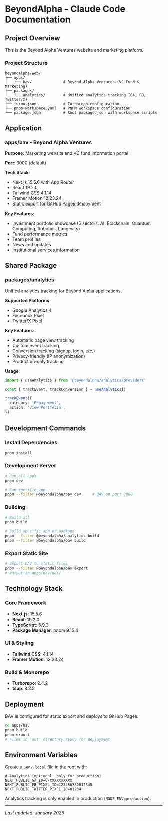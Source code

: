 # BeyondAlpha - Claude Code Documentation

## Project Overview

This is the Beyond Alpha Ventures website and marketing platform.

### Project Structure

```
beyondalpha/web/
├── apps/
│   └── bav/              # Beyond Alpha Ventures (VC Fund & Marketing)
├── packages/
│   └── analytics/        # Unified analytics tracking (GA, FB, Twitter/X)
├── turbo.json            # Turborepo configuration
├── pnpm-workspace.yaml   # PNPM workspace configuration
└── package.json          # Root package.json with workspace scripts
```

## Application

### apps/bav - Beyond Alpha Ventures

**Purpose**: Marketing website and VC fund information portal

**Port**: 3000 (default)

**Tech Stack**:
- Next.js 15.5.6 with App Router
- React 19.2.0
- Tailwind CSS 4.1.14
- Framer Motion 12.23.24
- Static export for GitHub Pages deployment

**Key Features**:
- Investment portfolio showcase (5 sectors: AI, Blockchain, Quantum Computing, Robotics, Longevity)
- Fund performance metrics
- Team profiles
- News and updates
- Institutional services information

## Shared Package

### packages/analytics

Unified analytics tracking for Beyond Alpha applications.

**Supported Platforms**:
- Google Analytics 4
- Facebook Pixel
- Twitter/X Pixel

**Key Features**:
- Automatic page view tracking
- Custom event tracking
- Conversion tracking (signup, login, etc.)
- Privacy-friendly (IP anonymization)
- Production-only tracking

**Usage**:
```typescript
import { useAnalytics } from '@beyondalpha/analytics/providers'

const { trackEvent, trackConversion } = useAnalytics()

trackEvent({
  category: 'Engagement',
  action: 'View Portfolio',
})
```

## Development Commands

### Install Dependencies

```bash
pnpm install
```

### Development Server

```bash
# Run all apps
pnpm dev

# Run specific app
pnpm --filter @beyondalpha/bav dev     # BAV on port 3000
```

### Building

```bash
# Build all
pnpm build

# Build specific app or package
pnpm --filter @beyondalpha/analytics build
pnpm --filter @beyondalpha/bav build
```

### Export Static Site

```bash
# Export BAV to static files
pnpm --filter @beyondalpha/bav export
# Output in apps/bav/out/
```

## Technology Stack

### Core Framework
- **Next.js**: 15.5.6
- **React**: 19.2.0
- **TypeScript**: 5.9.3
- **Package Manager**: pnpm 9.15.4

### UI & Styling
- **Tailwind CSS**: 4.1.14
- **Framer Motion**: 12.23.24

### Build & Monorepo
- **Turborepo**: 2.4.2
- **tsup**: 8.3.5

## Deployment

BAV is configured for static export and deploys to GitHub Pages:

```bash
cd apps/bav
pnpm build
pnpm export
# Files in 'out' directory ready for deployment
```

## Environment Variables

Create a `.env.local` file in the root with:

```env
# Analytics (optional, only for production)
NEXT_PUBLIC_GA_ID=G-XXXXXXXXXX
NEXT_PUBLIC_FB_PIXEL_ID=123456789012345
NEXT_PUBLIC_TWITTER_PIXEL_ID=o1234
```

Analytics tracking is only enabled in production (`NODE_ENV=production`).

---

*Last updated: January 2025*
